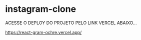 # instagram-clone

ACESSE  O DEPLOY DO PROJETO PELO LINK VERCEL ABAIXO...

https://react-gram-ochre.vercel.app/
